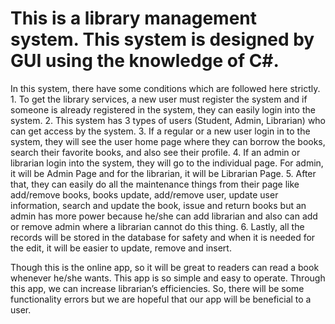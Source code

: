 # This is a library management system. This system is designed by GUI using the knowledge of C#.

In this system, there have some conditions which are followed here strictly. 
    1. To get the library services, a new user must register the system and if someone is already registered in the system, they can easily login into the system. 
    2. This system has 3 types of users (Student, Admin, Librarian) who can get access by the system. 
    3. If a regular or a new user login in to the system, they will see the user home page where they can borrow the books, search their favorite books, and also see their profile. 
    4. If an admin or librarian login into the system, they will go to the individual page. For admin, it will be Admin Page and for the librarian, it will be Librarian Page. 
    5. After that, they can easily do all the maintenance things from their page like add/remove books, books update, add/remove user, update user information, search and update the book, issue and return books but an admin has more power because he/she can add librarian and also can add or remove admin where a librarian cannot do this thing. 
    6. Lastly, all the records will be stored in the database for safety and when it is needed for the edit, it will be easier to update, remove and insert.

Though this is the online app, so it will be great to readers can read a book whenever he/she wants. This app is so simple and easy to operate. Through this app, we can increase librarian’s efficiencies. So, there will be some functionality errors but we are hopeful that our app will be beneficial to a user.